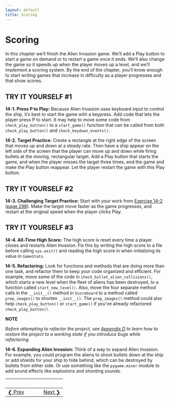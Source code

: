 ```yaml
---
layout: default
title: Scoring
---
```


# Scoring

In this chapter we’ll finish the Alien Invasion game. We’ll add a Play button to start a game on demand or to restart a game once it ends. We’ll also change the game so it speeds up when the player moves up a level, and we’ll implement a scoring system. By the end of the chapter, you’ll know enough to start writing games that increase in difficulty as a player progresses and that show scores.

TRY IT YOURSELF \#1
-------------------

<span id="ch14exe1"></span>**14-1. Press P to Play:** Because Alien
Invasion uses keyboard input to control the ship, it’s best to start the
game with a keypress. Add code that lets the player press P to start. It
may help to move some code from `check_play_button()` to a
`start_game()` function that can be called from both
`check_play_button()` and `check_keydown_events()`.

<span id="ch14exe2"></span>**14-2. Target Practice:** Create a rectangle
at the right edge of the screen that moves up and down at a steady rate.
Then have a ship appear on the left side of the screen that the player
can move up and down while firing bullets at the moving, rectangular
target. Add a Play button that starts the game, and when the player
misses the target three times, end the game and make the Play button
reappear. Let the player restart the game with this Play button.

TRY IT YOURSELF \#2
-------------------

<span id="ch14exe3"></span>**14-3. Challenging Target Practice:** Start
with your work from [Exercise 14-2](#ch14exe2) ([page 298](#page_298)).
Make the target move faster as the game progresses, and restart at the
original speed when the player clicks Play.

<span id="page_317"></span>

TRY IT YOURSELF \#3
-------------------

<span id="ch14exe4"></span>**14-4. All-Time High Score:** The high score
is reset every time a player closes and restarts Alien Invasion. Fix
this by writing the high score to a file before calling `sys.exit()` and
reading the high score in when initializing its value in `GameStats`.

<span id="ch14exe5"></span>**14-5. Refactoring:** Look for functions and
methods that are doing more than one task, and refactor them to keep
your code organized and efficient. For example, move some of the code in
`check_bullet_alien_collisions()`, which starts a new level when the
fleet of aliens has been destroyed, to a function called
`start_new_level()`. Also, move the four separate method calls in the
`__init__()` method in `Scoreboard` to a method called `prep_images()`
to shorten `__init__()`. The `prep_images()` method could also help
`check_play_button()` or `start_game()` if you’ve already refactored
`check_play_button()`.

<div class="note" markdown="1">

<span class="font1">**NOTE**</span>

*Before attempting to refactor the project, see [Appendix
D](app04.html#app04) to learn how to restore the project to a working
state if you introduce bugs while refactoring.*

</div>

<span id="ch14exe6"></span>**14-6. Expanding Alien Invasion:** Think of
a way to expand Alien Invasion. For example, you could program the
aliens to shoot bullets down at the ship or add shields for your ship to
hide behind, which can be destroyed by bullets from either side. Or use
something like the `pygame.mixer` module to add sound effects like
explosions and shooting sounds.


&nbsp; | &nbsp; | &nbsp; | &nbsp;
----|----|----|----
<a href='../chapter_13/README.md'>&#10094; Prev</a>| &nbsp; | &nbsp; | &nbsp;<a href='../chapter_15/README.md'>Next &#10095;</a>